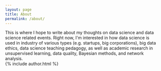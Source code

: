 ```yaml
---
layout: page
title: About
permalink: /about/
---
```


<div>
This is where I hope to write about my thoughts on data science and data science related events. Right now, I'm interested in how data science is used in industry of various types (e.g. startups, big corporations), big data ethics, data science teaching pedagogy, as well as academic research in unsupervised learning, data quality, Bayesian methods, and network analysis.

<footer class="article-footer" mar>
  {% include author.html %}
</footer>
</div>
